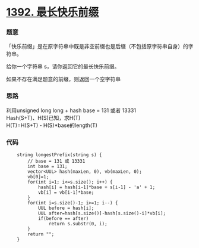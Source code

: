 # [1392. 最长快乐前缀](https://leetcode-cn.com/problems/longest-happy-prefix/)

### 题意
「快乐前缀」是在原字符串中既是非空前缀也是后缀（不包括原字符串自身）的字符串。

给你一个字符串 s，请你返回它的最长快乐前缀。

如果不存在满足题意的前缀，则返回一个空字符串
### 思路
利用unsigned long long + hash
base = 131 或者 13331    
Hash(S+T)、H(S)已知，求H(T)  
H(T)=H(S+T) - H(S)*base的length(T)
### 代码
```cgo
    string longestPrefix(string s) {
        // base = 131 或 13331
        int base = 131;
        vector<UUL> hash(maxLen, 0), vb(maxLen, 0);
        vb[0]=1;
        for(int i=1; i<=s.size(); i++) {
            hash[i] = hash[i-1]*base + s[i-1] - 'a' + 1;
            vb[i] = vb[i-1]*base;
        }
        for(int i=s.size()-1; i>=1; i--) {
            UUL before = hash[i];
            UUL after=hash[s.size()]-hash[s.size()-i]*vb[i];
            if(before == after) 
                return s.substr(0, i);
        }
        return "";
    }
```